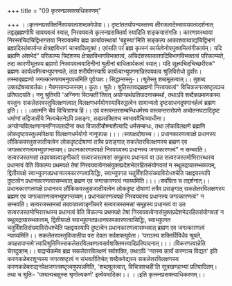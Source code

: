 +++
title = "09 कृत्स्नप्रसक्त्यधिकरणम्"

+++
।।कृत्स्नप्रसक्तिर्निरवयवत्वशब्दकोपोवा।। दृष्टांततयोपन्यस्तस्य क्षीरजलादेस्सावयवत्वदर्शनात् तद्वद्ब्रह्मणोपि सावयवत्वं स्यात्, निरवयवत्वे कृत्स्नप्रसक्तिर्वा स्यादिति शङ्कयासंगतिः। कारणावस्थायां निरस्तचिदचिद्विभागतया निरवयवमेव ब्रह्म कार्यावस्थायां 'बहुस्या'मिति सङ्कल्प आकाशवाय्वाद्यचिद्विभागं ब्रह्मादिस्तंबपर्यन्त क्षेत्रज्ञविभागं चाभवदित्युक्तं। एवंसति परं ब्रह्म कृत्स्नं कार्यत्वेनोपयुक्तमित्यंगीकार्यम्। यदि ब्रह्मणि अंशभेदं" परिकल्प्य चिदंशस्य क्षेत्रज्ञविभागविभक्तत्वं, अचिदंशस्याकाशादिविभागविभक्तत्वं परिकल्प्यते, तदा कारणीभूतस्य ब्रह्मणो निरवयवत्ववादिनीनां श्रुतीनां बाधितार्थकत्वं स्यात्। यदि सूक्ष्मचिदचिच्छरीरक" ब्रह्मणः कार्यत्वमित्यभ्युपगम्यते, तदा शरीर्यंशस्यापि कार्यत्वाभ्युपगमान्निरवयवत्व श्रुतिविरोधो दुर्वारः। तस्माद्ब्रह्मणो जगत्कारणत्वमनुपपन्नमिति पूर्वःपक्षः। सिद्धान्तस्तु-।।श्रुतेस्तु शब्दमूलत्वात्।। तुशब्द उक्तदोषव्यावर्तकः। नैवमसामञ्जस्यम्। कुतः। श्रुतेः। श्रुतिस्तावद्ब्रह्मणो निरवयवत्वं" विचित्रजगत्स्रष्टृत्वञ्च प्रतिपादयति। ननु श्रुतिरपि 'अग्निना सिञ्चती'तिवत् अयोग्यार्थप्रतिपादनासमर्था, तथाऽपि शब्दैकप्रमाणकस्य वस्तुनः सकलेतरवस्तुविलक्षणत्वात् विलक्षणधर्मयोगस्याविरुद्धत्वेन सामान्यतो दृष्टसाधनदूषणानर्हत्वं ब्रह्मण इति।।।।आत्मनि चैवं विचित्राश्च हि।। एवं वस्त्वन्तरसम्बन्धिधर्मस्य वस्त्वन्तरारोपणे अचोतनघटादिदृष्ट धर्माणां तद्विजातीये नित्यचेतनेऽपि प्रसङ्गः, तदप्रसक्तिश्च स्वभाववैचित्र्याधीना। अन्योन्यविलक्षणानामग्निजलादीनां यथा विजातीयौष्ण्यशैत्यादि धर्मसम्बन्धः, तथा लोकविलक्षणे ब्रह्मणि लोकदृष्टवस्तुधर्मापेक्षया विलक्षणधर्मयोगो नानुपपन्नः।।।।स्वपक्षदोषाच्च।। प्रधानकारणत्वपक्षे प्रधानस्य लौकिकवस्तुसजातीयत्वेन लोकदृष्टदोषाणां तत्रैव प्रसङ्गात् सकलेतरविलक्षणस्य ब्रह्मण एव जगत्कारणत्वमभ्युपगन्तव्यम्। प्रधानकारणत्वपक्षे निरवयवस्य प्रधानस्य जगत्कारणत्वं" न सम्भवति। सत्वरजस्तमसां तदवयवत्वाङ्गीकारे सत्वरजस्तमसां समूहस्य प्रधानत्वं वा उत सत्वरजस्तमोभिरारब्धस्य प्रधानत्वं वेति विकल्प्य प्रथमपक्षे तेषां निरवयवत्वेनासंयुक्तप्रदेशभेदरहितसंयोगवतां न स्थूलद्रव्यारम्भकत्वम्, द्वितीयपक्षे स्वाभ्युपगतप्रधानपरमकारणत्वासिद्धिः, स्वाभ्युपगत चतुर्विंशतिसंख्याविरोधश्चेति पक्षद्वयस्यापि दुष्टत्वेन प्रधानकारणत्वासम्भवात् ब्रह्मण एव जगत्कारणत्वं न्याय्यमिति।।।।सर्वोपेता च तद्दर्शनात्।। प्रधानकारणत्वपक्षे प्रधानस्य लौकिकवस्तुसजातीयत्वेन लोकदृष्ट दोषाणां तत्रैव प्रसङ्गात् सकलेतरविलक्षणस्य ब्रह्मण एव जगत्कारणत्वमभ्युपगन्तव्यम्। प्रधानकारणत्वपक्षे निरवयवस्य प्रधानस्य जगत्कारणत्वं" न सम्भवति। सत्वरजस्तमसां तदवयवत्वाङ्गीकारे सत्वरजस्तमसां समूहस्य प्रधानत्वं वा उत सत्वरजस्तमोभिरारब्धस्य प्रधानत्वं वेति विकल्प्य प्रथमपक्षे तेषां निरवयवत्वेनासंयुक्तप्रदेशभेदरहितसंयोगवतां न स्थूलद्रव्यारम्भकत्वम्, द्वितीयपक्षे स्वाभ्युपगतप्रधानपरमकारणत्वासिद्धिः, स्वाभ्युपगत चतुर्विंशतिसंख्याविरोधश्चेति पक्षद्वयस्यापि दुष्टत्वेन प्रधानकारणत्वासम्भवात् ब्रह्मण एव जगत्कारणत्वं न्याय्यमिति।। सकलेतरवस्तुविजातीया परा देवता सर्वशक्त्युपेता। 'पराऽस्य शक्तिर्विविधैव श्रूयते, अपहतपाप्समे'त्यादिश्रुतिभिस्सकलेतरविलक्षणत्वसर्वशक्तिमत्त्वादिप्रतिपादनात्।।।।विकरणत्वान्नेति चेत्तदुक्तम्।। यद्यप्येकमेव ब्रह्म सकलेतरविलक्षणं सर्वशक्ति, तथाऽपि 'नतस्य कार्यं करणञ्च विद्यत' इति करणकळेबरशून्यस्य जगत्स्रष्टृत्वं न संभवतीतिचेत् शब्दैकवेद्यस्य सकलेतरविलक्षणस्य करणकळेबराद्यनपेक्षजगत्स्रष्टृत्वमुपपन्नमिति, 'शब्दमूलत्वात्, विचित्राश्चही'ति सूत्रखण्डाभ्यां प्रतिपादितम्। तथा च श्रुतिः- 'पश्यत्यचक्षुस्स श्रृणोत्यकर्ण' इत्येवमादिका।। ।।इति कृत्स्नप्रसक्त्याधिकरणम्।।